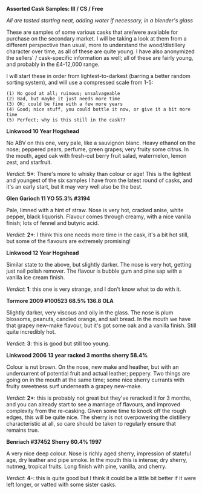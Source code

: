 **Assorted Cask Samples: III / CS / Free**

*All are tasted starting neat, adding water if necessary, in a blender's glass*

These are samples of some various casks that are/were available for purchase on the secondary market.  I will be taking a look at them from a different perspective than usual, more to understand the wood/distillery character over time, as all of these are quite young.  I have also anonymized the sellers' / cask-specific information as well; all of these are fairly young, and probably in the £4-12,000 range.

I will start these in order from lightest-to-darkest (barring a better random sorting system), and will use a compressed scale from 1-5:

    (1) No good at all; ruinous; unsalvageable 
    (2) Bad, but maybe it just needs more time
    (3) OK; could be fine with a few more years
    (4) Good; nice stuff, you could bottle it now, or give it a bit more time
    (5) Perfect; why is this still in the cask??

**Linkwood 10 Year Hogshead**

No ABV on this one, very pale, like a sauvignon blanc.  Heavy ethanol on the nose; peppered pears, perfume, green grapes; very fruity some citrus.  In the mouth, aged oak with fresh-cut berry fruit salad, watermelon, lemon zest, and starfruit.

*Verdict*: **5+**: There's more to whisky than colour or age!  This is the lightest and youngest of the six samples I have from the latest round of casks, and it's an early start, but it may very well also be the best.

**Glen Garioch 11 YO 55.3% #3194**

Pale, limned with a hint of straw.  Nose is very hot, cracked anise, white pepper, black liquorish.  Flavour comes through creamy, with a nice vanilla finish; lots of fennel and butyric acid.

*Verdict*: **2+**: I think this one needs more time in the cask, it's a bit hot still, but some of the flavours are extremely promising!

**Linkwood 12 Year Hogshead**

Similar state to the above, but slightly darker.  The nose is very hot, getting just nail polish remover.  The flavour is bubble gum and pine sap with a vanilla ice cream finish.

*Verdict*: **1**: this one is very strange, and I don't know what to do with it.

**Tormore 2009 #100523 68.5% 136.8 OLA**

Slightly darker, very viscous and oily in the glass.  The nose is plum blossoms, peanuts, candied orange, and salt bread.  In the mouth we have that grapey new-make flavour, but it's got some oak and a vanilla finish.  Still quite incredibly hot.

*Verdict*: **3**: this is good but still too young.

**Linkwood 2006 13 year racked 3 months sherry 58.4%**

Colour is nut brown.  On the nose, new make and heather, but with an undercurrent of potential fruit and actual leather; peppery.  Two things are going on in the mouth at the same time; some nice sherry currants with fruity sweetness surf underneath a grapey new-make.

*Verdict*: **2+**: this is probably not great but they've reracked it for 3 months, and you can already start to see a marriage of flavours, and improved complexity from the re-casking.  Given some time to knock off the rough edges, this will be quite nice.  The sherry is not overpowering the distillery characteristic at all, so care should be taken to regularly ensure that remains true.

**Benriach #37452 Sherry 60.4% 1997**

A very nice deep colour.  Nose is richly aged sherry, impression of stateful age, dry leather and pipe smoke.  In the mouth this is intense; dry sherry, nutmeg, tropical fruits.  Long finish with pine, vanilla, and cherry.

*Verdict*: **4-**: this is quite good but I think it could be a little bit better if it were left longer, or vatted with some sister casks.